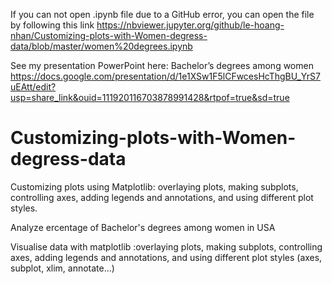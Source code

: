 If you can not open .ipynb file due to a GitHub error, you can open the file by following this link 
https://nbviewer.jupyter.org/github/le-hoang-nhan/Customizing-plots-with-Women-degress-data/blob/master/women%20degrees.ipynb

See my presentation PowerPoint here: 
Bachelor’s degrees among women
https://docs.google.com/presentation/d/1e1XSw1F5lCFwcesHcThgBU_YrS7uEAtt/edit?usp=share_link&ouid=111920116703878991428&rtpof=true&sd=true

# Customizing-plots-with-Women-degress-data
Customizing plots using Matplotlib: overlaying plots, making subplots, controlling axes, adding legends and annotations, and using different plot styles.

Analyze ercentage of Bachelor's degrees among women in USA

Visualise data with matplotlib :overlaying plots, making subplots, controlling axes, adding legends and annotations, and using different plot styles (axes, subplot, xlim, annotate...)
